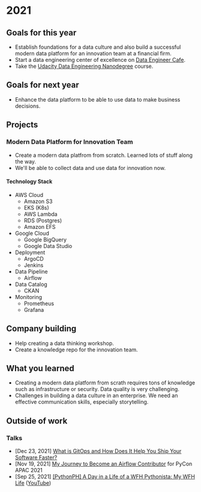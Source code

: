 # 2021

## Goals for this year

* Establish foundations for a data culture and also build a successful modern
  data platform for an innovation team at a financial firm.
* Start a data engineering center of excellence on [Data Engineer
  Cafe](https://discuss.dataengineercafe.io/).
* Take the [Udacity Data Engineering
  Nanodegree](https://www.udacity.com/course/data-engineer-nanodegree--nd027)
  course.

## Goals for next year

* Enhance the data platform to be able to use data to make business decisions.

## Projects

### Modern Data Platform for Innovation Team

* Create a modern data platfrom from scratch. Learned lots of stuff along the
  way.
* We'll be able to collect data and use data for innovation now.

#### Technology Stack

* AWS Cloud
  * Amazon S3
  * EKS (K8s)
  * AWS Lambda
  * RDS (Postgres)
  * Amazon EFS
* Google Cloud
  * Google BigQuery
  * Google Data Studio
* Deployment
  * ArgoCD
  * Jenkins
* Data Pipeline
  * Airflow
* Data Catalog
  * CKAN
* Monitoring
  * Prometheus
  * Grafana

## Company building

* Help creating a data thinking workshop.
* Create a knowledge repo for the innovation team.

## What you learned

* Creating a modern data platform from scrath requires tons of knowledge such
  as infrastructure or security. Data quality is very challenging.
* Challenges in building a data culture in an enterprise. We need an effective
  communication skills, especially storytelling.

## Outside of work

### Talks

* [Dec 23, 2021] [What is GitOps and How Does It Help You Ship Your Software
  Faster?](https://docs.google.com/presentation/d/1Iip7l00wtvNZbEdI2ewOG9HMH8krY69p2fVYEOZTczM/edit?usp=sharing)
* [Nov 19, 2021] [My Journey to Become an Airflow
  Contributor](https://github.com/zkan/cfps/blob/main/accepted/2021-pycon-apac-my-journey-to-become-an-airflow-contributor.md)
  for PyCon APAC 2021
* [Sep 25, 2021] [[PythonPH] A Day in a Life of a WFH Pythonista: My WFH
  Life](https://docs.google.com/presentation/d/1oPmIm-RUMvp3XeCwqLB1kI_icc39VDZLLUTatsbmmSc/edit?usp=sharing)
  ([YouTube](https://www.youtube.com/watch?v=j1l_lrl1BRo))
